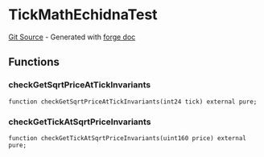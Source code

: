 # TickMathEchidnaTest
[Git Source](https://github.com/uniswap/v4-core/blob/b619b6718e31aa5b4fa0286520c455ceb950276d/src/test/TickMathEchidnaTest.sol) - Generated with [forge doc](https://book.getfoundry.sh/reference/forge/forge-doc)


## Functions
### checkGetSqrtPriceAtTickInvariants


```solidity
function checkGetSqrtPriceAtTickInvariants(int24 tick) external pure;
```

### checkGetTickAtSqrtPriceInvariants


```solidity
function checkGetTickAtSqrtPriceInvariants(uint160 price) external pure;
```

